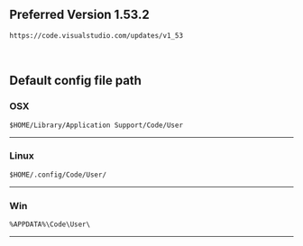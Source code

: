 ## Preferred Version 1.53.2
```
https://code.visualstudio.com/updates/v1_53
```
<br/>

## Default config file path

### OSX

```
$HOME/Library/Application Support/Code/User
```
___

### Linux

```
$HOME/.config/Code/User/
```
___

### Win

```
%APPDATA%\Code\User\
```
___
